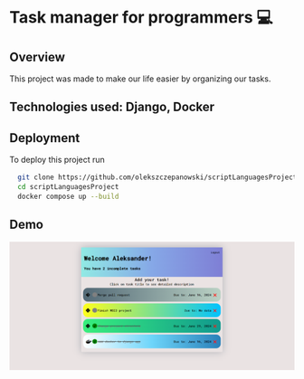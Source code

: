 
# Task manager for programmers 💻

## Overview
This project was made to make our life easier by organizing our tasks.

## Technologies used: Django, Docker

## Deployment

To deploy this project run

```bash
  git clone https://github.com/olekszczepanowski/scriptLanguagesProject.git
  cd scriptLanguagesProject
  docker compose up --build
```



## Demo

![Demo image](tasklist.png)

